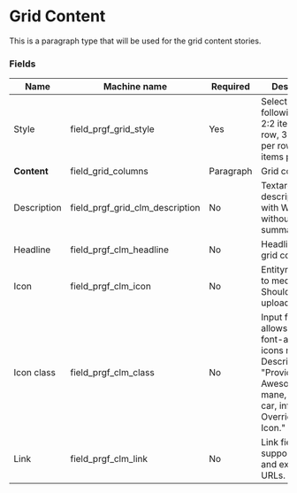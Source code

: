 # Grid Content
This is a paragraph type that will be used for the grid content stories.

### Fields
| Name  | Machine name | Required | Description |
| ------------- | ------------- | ------------- | ------------- |
| Style | field\_prgf\_grid_style | Yes | Select list with following values: 2:2 items per row, 3:3 items per row, 4:4 items per row |
| **Content** | field\_grid_columns | Paragraph | Grid columns |
| Description| field\_prgf\_grid\_clm\_description | No | Textarea for the description/body with WYSIWYG, without summary. |
| Headline | field\_prgf\_clm_headline | No | Headline of the grid content. |
| Icon | field\_prgf\_clm_icon | No | Entityreference to media asset. Should allow to upload svgs.|
| Icon class | field\_prgf\_clm_class | No | Input field that allows to add the font-awesome icons needed. Description - "Provide a "Font Awesome" icon mane, e.g. flag, car, info. Overrides image Icon." |
| Link | field\_prgf\_clm_link | No | Link field that supports internal and external URLs. |
